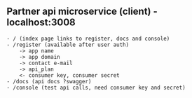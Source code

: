 ## Partner api microservice (client) - localhost:3008
    - / (index page links to register, docs and console)
    - /register (available after user auth)
        -> app name
        -> app domain
        -> contact e-mail
        -> api_plan
        <- consumer key, consumer secret
    - /docs (api docs ?swagger)
    - /console (test api calls, need consumer key and secret)





